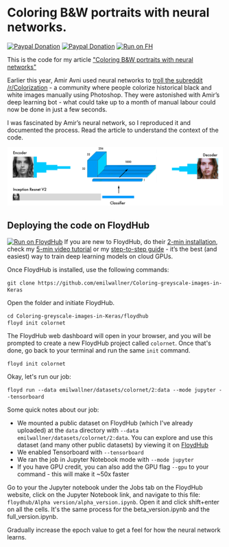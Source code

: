 # Coloring B&W portraits with neural networks.

[![Paypal Donation](https://img.shields.io/badge/%E2%98%95%EF%B8%8F%20Flat%20white-Donate%20%245-brightgreen.svg)](https://www.paypal.me/EmilWallner)
[![Paypal Donation](https://img.shields.io/badge/%F0%9F%8D%BB%20IPA-Donate%20%249-orange.svg)](https://www.paypal.me/EmilWallner)
[![Run on FH](https://img.shields.io/badge/Run%20on-FloydHub-blue.svg)](https://floydhub.com/run?template=https://github.com/floydhub/colornet-template)

This is the code for my article ["Coloring B&W portraits with neural networks"](https://blog.floydhub.com/colorizing-b&w-photos-with-neural-networks/)

Earlier this year, Amir Avni used neural networks to [troll the subreddit](http://www.whatimade.today/our-frst-reddit-bot-coloring-b-2/) [/r/Colorization](https://www.reddit.com/r/Colorization/) - a community where people colorize historical black and white images manually using Photoshop. They were astonished with Amir’s deep learning bot - what could take up to a month of manual labour could now be done in just a few seconds.

I was fascinated by Amir’s neural network, so I reproduced it and documented the process. Read the article to understand the context of the code.  

![Fusion Layer](fusion_layer.png)





## **Deploying the code on FloydHub**
[![Run on FloydHub](https://static.floydhub.com/button/button.svg)](https://floydhub.com/run?template=https://github.com/floydhub/colornet-template)
If you are new to FloydHub, do their [2-min installation](https://www.floydhub.com/), check my [5-min video tutorial](https://www.youtube.com/watch?v=byLQ9kgjTdQ&t=6s) or my [step-to-step guide](https://blog.floydhub.com/my-first-weekend-of-deep-learning/) - it’s the best (and easiest) way to train deep learning models on cloud GPUs.

Once FloydHub is installed, use the following commands: 


    git clone https://github.com/emilwallner/Coloring-greyscale-images-in-Keras

Open the folder and initiate FloydHub.


    cd Coloring-greyscale-images-in-Keras/floydhub
    floyd init colornet

The FloydHub web dashboard will open in your browser, and you will be prompted to create a new FloydHub project called `colornet`. Once that's done, go back to your terminal and run the same `init` command.


    floyd init colornet

Okay, let's run our job:


    floyd run --data emilwallner/datasets/colornet/2:data --mode jupyter --tensorboard

Some quick notes about our job: 


- We mounted a public dataset on FloydHub (which I've already uploaded) at the `data` directory with `--data` `emilwallner/datasets/colornet/2:data`. You can explore and use this dataset (and many other public datasets) by viewing it on [FloydHub](https://www.floydhub.com/emilwallner/datasets/cifar-10/1)
- We enabled Tensorboard with `--tensorboard`
- We ran the job in Jupyter Notebook mode with `--mode jupyter`
- If you have GPU credit, you can also add the GPU flag `--gpu` to your command - this will make it ~50x faster

Go to your the Jupyter notebook under the Jobs tab on the FloydHub website, click on the Jupyter Notebook link, and navigate to this file: `floydhub/Alpha version/alpha_version.ipynb`. Open it and click shift+enter on all the cells. It's the same process for the beta_version.ipynb and the full_version.ipynb.

Gradually increase the epoch value to get a feel for how the neural network learns.  

